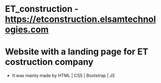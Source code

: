 # ET_construction - https://etconstruction.elsamtechnologies.com

# Website with a landing page for ET costruction company
- It was mainly made by HTML | CSS | Bootstrap | JS
